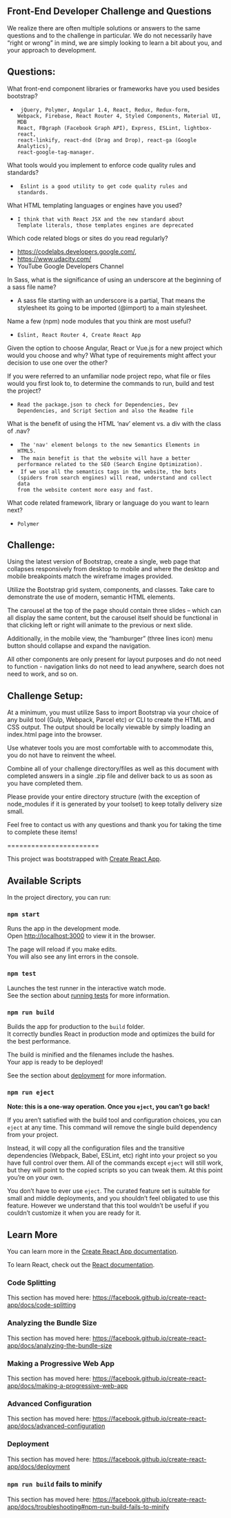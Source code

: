 ## Front-End Developer Challenge and Questions

We realize there are often multiple solutions or answers to the same questions and to the challenge in particular. We do not necessarily have “right or wrong” in mind, we are simply looking to learn a bit about you, and your approach to development. 


## Questions:

What front-end component libraries or frameworks have you used besides bootstrap?

* <code> jQuery, Polymer, Angular 1.4, React, Redux, Redux-form, Webpack, Firebase, React Router 4, Styled Components,
Material UI, MDB React, FBgraph (Facebook Graph API), Express, 
 ESLint, lightbox-react, react-linkify, react-dnd (Drag and Drop), 
react-ga (Google Analytics), react-google-tag-manager.</code>

What tools would you implement to enforce code quality rules and standards? 

* <code> Eslint is a good utility to get code quality rules and standards.</code>

What HTML templating languages or engines have you used?

* <code>I think that with React JSX and the new standard about Template literals, those templates engines are deprecated</code>


Which code related blogs or sites do you read regularly?
 
* https://codelabs.developers.google.com/,
* https://www.udacity.com/
* YouTube Google Developers Channel



In Sass, what is the significance of using an underscore at the beginning of a sass file name?

* A sass file starting with an underscore is a partial, That means the stylesheet its going to be imported (@import) to a main stylesheet.

Name a few (npm) node modules that you think are most useful?
* <code>Eslint, React Router 4, Create React App </code>

Given the option to choose Angular, React or Vue.js for a new project which would you choose and why? What type of requirements might affect your decision to use one over the other?


If you were referred to an unfamiliar node project repo, what file or files would you first look to, to determine the commands to run, build and test the project?
* <code>Read the package.json to check for Dependencies, Dev Dependencies, and Script Section and also the Readme file </code>


What is the benefit of using the HTML ‘nav’ element vs. a div with the class of .nav?
* <code> The 'nav' element belongs to the new Semantics Elements in HTML5.</code>
* <code> The main benefit is that the website will have a better performance related to the SEO (Search Engine Optimization).</code>
* <code> If we use all the semantics tags in the website, the bots (spiders from search engines) will read, understand and collect data from the website content more easy and fast. </code>

What code related framework, library or language do you want to learn next?
* <code>Polymer</code>


## Challenge:

Using the latest version of Bootstrap, create a single, web page that collapses responsively from desktop to mobile and where the desktop and mobile breakpoints match the wireframe images provided.

Utilize the Bootstrap grid system, components, and classes. Take care to demonstrate the use of modern, semantic HTML elements.

The carousel at the top of the page should contain three slides  – which can all display the same content, but the carousel itself should be functional in that clicking left or right will animate to the previous or next slide.

Additionally, in the mobile view, the “hamburger” (three lines icon) menu button should collapse and expand the navigation.

All other components are only present for layout purposes and do not need to function - navigation links do not need to lead anywhere, search does not need to work, and so on.

## Challenge Setup:

At a minimum, you must utilize Sass to import Bootstrap via your choice of any build tool (Gulp, Webpack, Parcel etc) or CLI to create the HTML and CSS output. The output should be locally viewable by simply loading an index.html page into the browser.

Use whatever tools you are most comfortable with to accommodate this, you do not have to reinvent the wheel.

Combine all of your challenge directory/files as well as this document with completed answers in a single .zip file and deliver back to us as soon as you have completed them.

Please provide your entire directory structure (with the exception of node_modules if it is generated by your toolset) to keep totally delivery size small.

Feel free to contact us with any questions and thank you for taking the time to complete these items!

=======================

This project was bootstrapped with [Create React App](https://github.com/facebook/create-react-app).

## Available Scripts

In the project directory, you can run:

### `npm start`

Runs the app in the development mode.<br>
Open [http://localhost:3000](http://localhost:3000) to view it in the browser.

The page will reload if you make edits.<br>
You will also see any lint errors in the console.

### `npm test`

Launches the test runner in the interactive watch mode.<br>
See the section about [running tests](https://facebook.github.io/create-react-app/docs/running-tests) for more information.

### `npm run build`

Builds the app for production to the `build` folder.<br>
It correctly bundles React in production mode and optimizes the build for the best performance.

The build is minified and the filenames include the hashes.<br>
Your app is ready to be deployed!

See the section about [deployment](https://facebook.github.io/create-react-app/docs/deployment) for more information.

### `npm run eject`

**Note: this is a one-way operation. Once you `eject`, you can’t go back!**

If you aren’t satisfied with the build tool and configuration choices, you can `eject` at any time. This command will remove the single build dependency from your project.

Instead, it will copy all the configuration files and the transitive dependencies (Webpack, Babel, ESLint, etc) right into your project so you have full control over them. All of the commands except `eject` will still work, but they will point to the copied scripts so you can tweak them. At this point you’re on your own.

You don’t have to ever use `eject`. The curated feature set is suitable for small and middle deployments, and you shouldn’t feel obligated to use this feature. However we understand that this tool wouldn’t be useful if you couldn’t customize it when you are ready for it.

## Learn More

You can learn more in the [Create React App documentation](https://facebook.github.io/create-react-app/docs/getting-started).

To learn React, check out the [React documentation](https://reactjs.org/).

### Code Splitting

This section has moved here: https://facebook.github.io/create-react-app/docs/code-splitting

### Analyzing the Bundle Size

This section has moved here: https://facebook.github.io/create-react-app/docs/analyzing-the-bundle-size

### Making a Progressive Web App

This section has moved here: https://facebook.github.io/create-react-app/docs/making-a-progressive-web-app

### Advanced Configuration

This section has moved here: https://facebook.github.io/create-react-app/docs/advanced-configuration

### Deployment

This section has moved here: https://facebook.github.io/create-react-app/docs/deployment

### `npm run build` fails to minify

This section has moved here: https://facebook.github.io/create-react-app/docs/troubleshooting#npm-run-build-fails-to-minify
